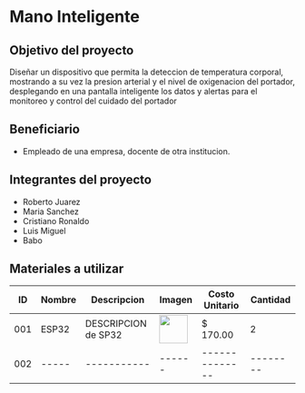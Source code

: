 # Mano Inteligente
## Objetivo del proyecto
Diseñar un dispositivo que permita la deteccion de temperatura corporal, mostrando a su vez la presion arterial y el nivel de oxigenacion del portador, desplegando en una pantalla inteligente los datos y alertas para el monitoreo y control del cuidado del portador 
## Beneficiario 
- Empleado de una empresa, docente de otra institucion.
## Integrantes del proyecto
- Roberto Juarez
- Maria Sanchez 
- Cristiano Ronaldo
- Luis Miguel
- Babo
## Materiales a utilizar 
|ID|Nombre|Descripcion|Imagen|Costo Unitario|Cantidad|
|---|-----|-----------|------|--------------|--------|
|001|ESP32|DESCRIPCION de SP32|<img src="https://github.com/spalomino13/ProyectoDDI/assets/105385260/36fbaaee-9b89-4cc1-99fc-d31a1709ae33" width="50px" />|$ 170.00|2|
|002|-----|-----------|------|--------------|--------|
